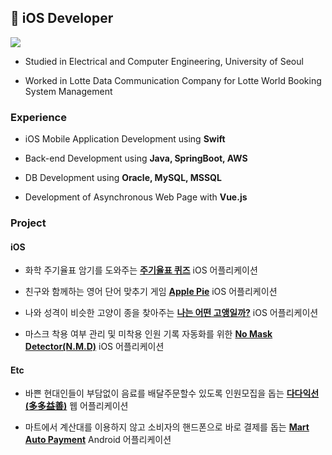 ## 🍎 iOS Developer 

<img src="https://img.shields.io/badge/Come to my Blog-3DDC84?style=flat&logo=Velog&logoColor=white"/>

- Studied in Electrical and Computer Engineering, University of Seoul



- Worked in Lotte Data Communication Company for Lotte World Booking System Management

    
### Experience
- iOS Mobile Application Development using **Swift**


- Back-end Development using **Java, SpringBoot, AWS**


- DB Development using **Oracle, MySQL, MSSQL**


- Development of Asynchronous Web Page with **Vue.js**


### Project
#### iOS
- 화학 주기율표 암기를 도와주는 [**주기율표 퀴즈**](https://github.com/j00hyun/ElementQuiz "git repository link") iOS 어플리케이션



- 친구와 함께하는 영어 단어 맞추기 게임 [**Apple Pie**](https://github.com/j00hyun/Apple-Pie "git repository link") iOS 어플리케이션



- 나와 성격이 비슷한 고양이 종을 찾아주는 [**나는 어떤 고앵일까?**](https://github.com/j00hyun/PersonalityQuiz "git repository link") iOS 어플리케이션



- 마스크 착용 여부 관리 및 미착용 인원 기록 자동화를 위한 [**No Mask Detector(N.M.D)**](https://github.com/j00hyun/no_mask_detector "git repository link") iOS 어플리케이션  


#### Etc
- 바쁜 현대인들이 부담없이 음료를 배달주문할수 있도록 인원모집을 돕는 [**다다익선(多多益善)**](https://github.com/j00hyun/the-more-the-better "git repository link") 웹 어플리케이션     
  
  
- 마트에서 계산대를 이용하지 않고 소비자의 핸드폰으로 바로 결제를 돕는 [**Mart Auto Payment**](https://github.com/j00hyun/mobile-mart-payment "git repository link") Android 어플리케이션
